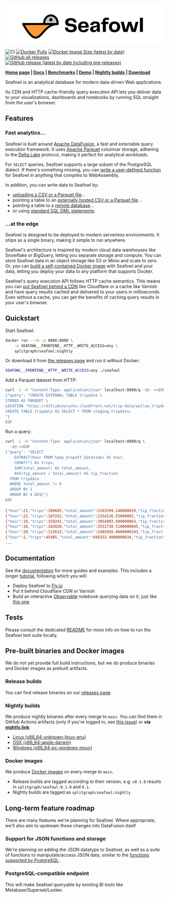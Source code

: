 ![Seafowl](./docs/static/logotype.svg)

![CI](https://github.com/splitgraph/seafowl/workflows/CI/badge.svg)
[![Docker Pulls](https://img.shields.io/docker/pulls/splitgraph/seafowl)](https://hub.docker.com/r/splitgraph/seafowl)
[![Docker Image Size (latest by date)](https://img.shields.io/docker/image-size/splitgraph/seafowl)](https://hub.docker.com/r/splitgraph/seafowl)
[![GitHub all releases](https://img.shields.io/github/downloads/splitgraph/seafowl/total)](https://github.com/splitgraph/seafowl/releases)
[![GitHub release (latest by date including pre-releases)](https://img.shields.io/github/v/release/splitgraph/seafowl?include_prereleases&sort=semver)](https://github.com/splitgraph/seafowl/releases)

**[Home page](https://seafowl.io) |
[Docs](https://www.splitgraph.com/docs/seafowl/getting-started/introduction) |
[Benchmarks](https://observablehq.com/@seafowl/benchmarks) |
[Demo](https://observablehq.com/@seafowl/interactive-visualization-demo) |
[Nightly builds](https://nightly.link/splitgraph/seafowl/workflows/nightly/main) |
[Download](https://github.com/splitgraph/seafowl/releases)**

Seafowl is an analytical database for modern data-driven Web applications.

Its CDN and HTTP cache-friendly query execution API lets you deliver data to your visualizations,
dashboards and notebooks by running SQL straight from the user's browser.

## Features

### Fast analytics...

Seafowl is built around
[Apache DataFusion](https://arrow.apache.org/datafusion/user-guide/introduction.html), a fast and
extensible query execution framework. It uses [Apache Parquet](https://parquet.apache.org/) columnar
storage, adhering to the [Delta Lake](https://delta.io/) protocol, making it perfect for analytical
workloads.

For `SELECT` queries, Seafowl supports a large subset of the PostgreSQL dialect. If there's
something missing, you can
[write a user-defined function](https://splitgraph.com/docs/seafowl/guides/custom-udf-wasm) for
Seafowl in anything that compiles to WebAssembly.

In addition, you can write data to Seafowl by:

- [uploading a CSV or a Parquet file](https://splitgraph.com/docs/seafowl/guides/uploading-csv-parquet)...
- pointing a table to an
  [externally hosted CSV or a Parquet file](https://seafowl.io/docs/guides/csv-parquet-http-external)...
- pointing a table to a [remote database](https://seafowl.io/docs/guides/remote-tables)...
- or using
  [standard SQL DML statements](https://splitgraph.com/docs/seafowl/guides/writing-sql-queries).

### ...at the edge

Seafowl is designed to be deployed to modern serverless environments. It ships as a single binary,
making it simple to run anywhere.

Seafowl's architecture is inspired by modern cloud data warehouses like Snowflake or BigQuery,
letting you separate storage and compute. You can store Seafowl data in an object storage like S3 or
Minio and scale to zero. Or, you can
[build a self-contained Docker image](https://splitgraph.com/docs/seafowl/guides/baking-dataset-docker-image)
with Seafowl and your data, letting you deploy your data to any platform that supports Docker.

Seafowl's query execution API follows HTTP cache semantics. This means you can
[put Seafowl behind a CDN](https://splitgraph.com/docs/seafowl/guides/querying-cache-cdn) like
Cloudflare or a cache like Varnish and have query results cached and delivered to your users in
milliseconds. Even without a cache, you can get the benefits of caching query results in your user's
browser.

## Quickstart

Start Seafowl:

```bash
docker run --rm -p 8080:8080 \
    -e SEAFOWL__FRONTEND__HTTP__WRITE_ACCESS=any \
    splitgraph/seafowl:nightly
```

Or download it from [the releases page](https://github.com/splitgraph/seafowl/releases) and run it
without Docker:

```bash
SEAFOWL__FRONTEND__HTTP__WRITE_ACCESS=any ./seafowl
```

Add a Parquet dataset from HTTP:

```bash
curl -i -H "Content-Type: application/json" localhost:8080/q -d@- <<EOF
{"query": "CREATE EXTERNAL TABLE tripdata \
STORED AS PARQUET \
LOCATION 'https://d37ci6vzurychx.cloudfront.net/trip-data/yellow_tripdata_2022-01.parquet';
CREATE TABLE tripdata AS SELECT * FROM staging.tripdata;
"}
EOF
```

Run a query:

```bash
curl -i -H "Content-Type: application/json" localhost:8080/q \
  -d@-<<EOF
{"query": "SELECT
    EXTRACT(hour FROM tpep_dropoff_datetime) AS hour,
    COUNT(*) AS trips,
    SUM(total_amount) AS total_amount,
    AVG(tip_amount / total_amount) AS tip_fraction
  FROM tripdata
  WHERE total_amount != 0
  GROUP BY 1
  ORDER BY 4 DESC"}
EOF

{"hour":21,"trips":109685,"total_amount":2163599.240000029,"tip_fraction":0.12642660660636984}
{"hour":22,"trips":107252,"total_amount":2154126.55000003,"tip_fraction":0.12631676747865359}
{"hour":19,"trips":159241,"total_amount":3054993.040000063,"tip_fraction":0.1252992155287979}
{"hour":18,"trips":183020,"total_amount":3551738.5100000845,"tip_fraction":0.1248666037263193}
{"hour":20,"trips":122613,"total_amount":2402858.8600000343,"tip_fraction":0.12414978866883832}
{"hour":1,"trips":45485,"total_amount":940333.4000000034,"tip_fraction":0.12336981088023881}
...
```

## Documentation

See the [documentation](https://www.splitgraph.com/docs/seafowl/getting-started/introduction) for
more guides and examples. This includes a longer
[tutorial](https://www.splitgraph.com/docs/seafowl/getting-started/tutorial-fly-io/introduction),
following which you will:

- Deploy Seafowl to [Fly.io](https://fly.io)
- Put it behind Cloudflare CDN or Varnish
- Build an interactive [Observable](https://observablehq.com) notebook querying data on it, just
  like [this one](https://observablehq.com/@seafowl/interactive-visualization-demo)

## Tests

Please consult the dedicated [README](./tests/README.md) for more info on how to run the Seafowl
test suite locally.

## Pre-built binaries and Docker images

We do not yet provide full build instructions, but we do produce binaries and Docker images as
prebuilt artifacts.

### Release builds

You can find release binaries on our [releases page](https://github.com/splitgraph/seafowl/releases)

### Nightly builds

We produce nightly binaries after every merge to `main`. You can find them in GitHub Actions
artifacts (only if you're logged in, see
[this issue](https://github.com/actions/upload-artifact/issues/51)) or **via
[nightly.link](https://nightly.link/splitgraph/seafowl/workflows/nightly/main)**:

- [Linux (x86_64-unknown-linux-gnu)](https://nightly.link/splitgraph/seafowl/workflows/nightly/main/seafowl-nightly-x86_64-unknown-linux-gnu.zip)
- [OSX (x86_64-apple-darwin)](https://nightly.link/splitgraph/seafowl/workflows/nightly/main/seafowl-nightly-x86_64-apple-darwin.zip)
- [Windows (x86_64-pc-windows-msvc)](https://nightly.link/splitgraph/seafowl/workflows/nightly/main/seafowl-nightly-x86_64-pc-windows-msvc.zip)

### Docker images

We produce [Docker images](https://hub.docker.com/r/splitgraph/seafowl/tags) on every merge to
`main`.

- Release builds are tagged according to their version, e.g. `v0.1.0` results in
  `splitgraph/seafowl:0.1.0` and `0.1`.
- Nightly builds are tagged as `splitgraph/seafowl:nightly`

## Long-term feature roadmap

There are many features we're planning for Seafowl. Where appropriate, we'll also aim to upstream
these changes into DataFusion itself.

### Support for JSON functions and storage

We're planning on adding the JSON datatype to Seafowl, as well as a suite of functions to
manipulate/access JSON data, similar to the
[functions supported by PostgreSQL](https://www.postgresql.org/docs/current/functions-json.html) .

### PostgreSQL-compatible endpoint

This will make Seafowl queryable by existing BI tools like Metabase/Superset/Looker.
